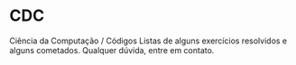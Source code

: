 # CDC
Ciência da Computação / Códigos
Listas de alguns exercícios resolvidos e alguns cometados.
Qualquer dúvida, entre em contato.
